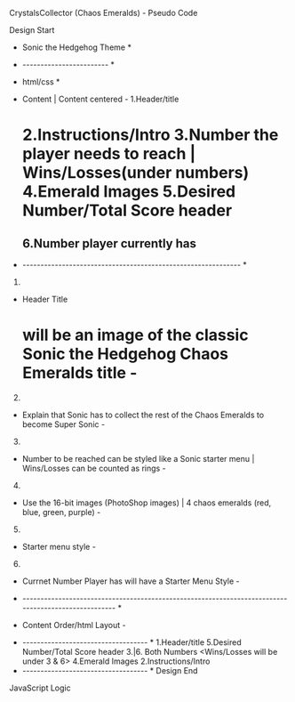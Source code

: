 CrystalsCollector (Chaos Emeralds) - Pseudo Code
<!----------------------------->

Design Start
<!---------->

* Sonic the Hedgehog Theme *
* ------------------------ *

* html/css *
- Content | Content centered -
1.Header/title <h1>
2.Instructions/Intro 
3.Number the player needs to reach | Wins/Losses(under numbers)
4.Emerald Images
5.Desired Number/Total Score header <h2>
6.Number player currently has
* ------------------------------------------------------------- *
1.
- Header Title <h1> will be an image of the classic Sonic the Hedgehog Chaos Emeralds title -
2.
- Explain that Sonic has to collect the rest of the Chaos Emeralds to become Super Sonic - 
3.
- Number to be reached can be styled like a Sonic starter menu | Wins/Losses can be counted as rings -
4.
- Use the 16-bit images (PhotoShop images) | 4 chaos emeralds (red, blue, green, purple) -
5.
- Starter menu style -
6.
- Currnet Number Player has will have a Starter Menu Style -
* ---------------------------------------------------------------------------------------------------- *

- Content Order/html Layout -
* ----------------------------------- *
1.Header/title
5.Desired Number/Total Score header
3.|6. Both Numbers <Wins/Losses will be under 3 & 6> 
4.Emerald Images
2.Instructions/Intro
* ----------------------------------- *
Design End
<!-------->


JavaScript Logic
<!-------------->






